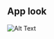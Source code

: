 ## App look

![Alt Text](https://github.com/myawesomehub/PaymentType-Onboarding/blob/main/Onboarding%20(2).gif)

